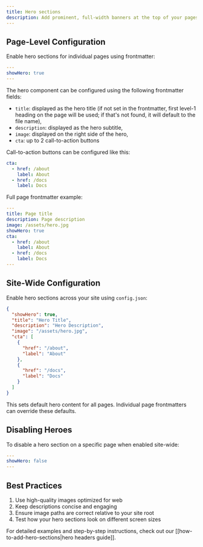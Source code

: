 ```yaml
---
title: Hero sections
description: Add prominent, full-width banners at the top of your pages that can include titles, descriptions, background images and call-to-action buttons.
---
```


## Page-Level Configuration

Enable hero sections for individual pages using frontmatter:

```yaml
---
showHero: true
---
```

The hero component can be configured using the following frontmatter fields:
- `title`: displayed as the hero title (if not set in the frontmatter, first level-1 heading on the page will be used; if that's not found, it will default to the file name),
- `description`: displayed as the hero subtitle,
- `image`: displayed on the right side of the hero,
- `cta`: up to 2 call-to-action buttons

Call-to-action buttons can be configured like this:

```yaml
cta:
  - href: /about
    label: About
  - href: /docs
    label: Docs
```

Full page frontmatter example:

```yaml
---
title: Page title
description: Page description
image: /assets/hero.jpg
showHero: true
cta:
  - href: /about
    label: About
  - href: /docs
    label: Docs
---
```

## Site-Wide Configuration

Enable hero sections across your site using `config.json`:

```json
{
  "showHero": true,
  "title": "Hero Title",
  "description": "Hero Description",
  "image": "/assets/hero.jpg",
  "cta": [
    { 
      "href": "/about",
      "label": "About"
    },
    { 
      "href": "/docs",
      "label": "Docs"
    }
  ]
}
```

This sets default hero content for all pages. Individual page frontmatters can override these defaults.

## Disabling Heroes

To disable a hero section on a specific page when enabled site-wide:

```yaml
---
showHero: false
---
```

## Best Practices

1. Use high-quality images optimized for web
2. Keep descriptions concise and engaging
3. Ensure image paths are correct relative to your site root
4. Test how your hero sections look on different screen sizes

For detailed examples and step-by-step instructions, check out our [[how-to-add-hero-sections|hero headers guide]].